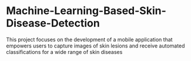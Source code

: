 # Machine-Learning-Based-Skin-Disease-Detection
 This project focuses on the development of a mobile application that empowers users to capture images of skin lesions and receive automated classifications for a wide range of skin diseases

